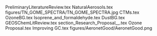 PreliminaryLiteratureReview.tex
NaturalAerosols.tex
figures/TN_GOME_SPECTRA/TN_GOME_SPECTRA.jpg
CTMs.tex
OzoneBG.tex
Isoprene_and_formaldehyde.tex
DustBG.tex
GEOSChemLitReview.tex
section_Research_Proposal__.tex
Ozone Proposal.tex
Improving GC.tex
figures/AeronetGood/AeronetGood.png
